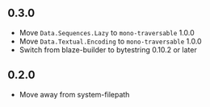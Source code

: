## 0.3.0

* Move `Data.Sequences.Lazy` to `mono-traversable` 1.0.0
* Move `Data.Textual.Encoding` to `mono-traversable` 1.0.0
* Switch from blaze-builder to bytestring 0.10.2 or later

## 0.2.0

* Move away from system-filepath
